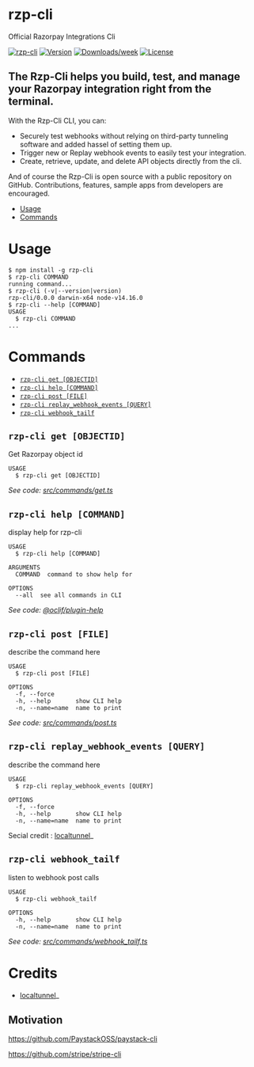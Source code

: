 rzp-cli 
=======

Official Razorpay Integrations Cli

[![rzp-cli](https://img.shields.io/static/v1?label=cli&message=razorpay&color=%3CCOLOR%3E)](http://razorpay.com/)
[![Version](https://img.shields.io/npm/v/rzp-cli.svg)](https://npmjs.org/package/rzp-cli)
[![Downloads/week](https://img.shields.io/npm/dw/rzp-cli.svg)](https://npmjs.org/package/rzp-cli)
[![License](https://img.shields.io/npm/l/rzp-cli.svg)](https://github.com/ayush-razorpay/rzp-cli/blob/master/package.json)




## The Rzp-Cli helps you build, test, and manage your Razorpay integration right from the terminal.

With the Rzp-Cli CLI, you can:

* Securely test webhooks without relying on third-party tunneling software and added hassel of setting them up.
* Trigger new or Replay webhook events to easily test your integration.
* Create, retrieve, update, and delete API objects directly from the cli.

And of course the Rzp-Cli is open source with a public repository on GitHub. Contributions, features, sample apps from developers are encouraged.

[](https://user-images.githubusercontent.com/78246948/113088300-f270ca00-9202-11eb-98ba-c74241b40d4a.mp4)





<!-- toc -->
* [Usage](#usage)
* [Commands](#commands)
<!-- tocstop -->
# Usage
<!-- usage -->
```sh-session
$ npm install -g rzp-cli
$ rzp-cli COMMAND
running command...
$ rzp-cli (-v|--version|version)
rzp-cli/0.0.0 darwin-x64 node-v14.16.0
$ rzp-cli --help [COMMAND]
USAGE
  $ rzp-cli COMMAND
...
```
<!-- usagestop -->
# Commands
<!-- commands -->
* [`rzp-cli get [OBJECTID]`](#rzp-cli-get-objectid)
* [`rzp-cli help [COMMAND]`](#rzp-cli-help-command)
* [`rzp-cli post [FILE]`](#rzp-cli-post-file)
* [`rzp-cli replay_webhook_events [QUERY]`](#rzp-cli-replay_webhook_events-query)
* [`rzp-cli webhook_tailf`](#rzp-cli-webhook_tailf)

## `rzp-cli get [OBJECTID]`

Get Razorpay object id

```
USAGE
  $ rzp-cli get [OBJECTID]
```

_See code: [src/commands/get.ts](https://github.com/ayush-razorpay/rzp-cli/blob/v0.0.0/src/commands/get.ts)_

## `rzp-cli help [COMMAND]`

display help for rzp-cli

```
USAGE
  $ rzp-cli help [COMMAND]

ARGUMENTS
  COMMAND  command to show help for

OPTIONS
  --all  see all commands in CLI
```

_See code: [@oclif/plugin-help](https://github.com/oclif/plugin-help/blob/v3.2.2/src/commands/help.ts)_

## `rzp-cli post [FILE]`

describe the command here

```
USAGE
  $ rzp-cli post [FILE]

OPTIONS
  -f, --force
  -h, --help       show CLI help
  -n, --name=name  name to print
```

_See code: [src/commands/post.ts](https://github.com/ayush-razorpay/rzp-cli/blob/v0.0.0/src/commands/post.ts)_

## `rzp-cli replay_webhook_events [QUERY]`

describe the command here

```
USAGE
  $ rzp-cli replay_webhook_events [QUERY]

OPTIONS
  -f, --force
  -h, --help       show CLI help
  -n, --name=name  name to print
```

Secial credit : [localtunnel](https://github.com/localtunnel/localtunnel)_

## `rzp-cli webhook_tailf`

listen to webhook post calls

```
USAGE
  $ rzp-cli webhook_tailf

OPTIONS
  -h, --help       show CLI help
  -n, --name=name  name to print
```

_See code: [src/commands/webhook_tailf.ts](https://github.com/ayush-razorpay/rzp-cli/blob/v0.0.0/src/commands/webhook_tailf.ts)_
<!-- commandsstop -->

# Credits 

* [localtunnel](https://github.com/localtunnel/localtunnel)_

## Motivation

https://github.com/PaystackOSS/paystack-cli

https://github.com/stripe/stripe-cli
